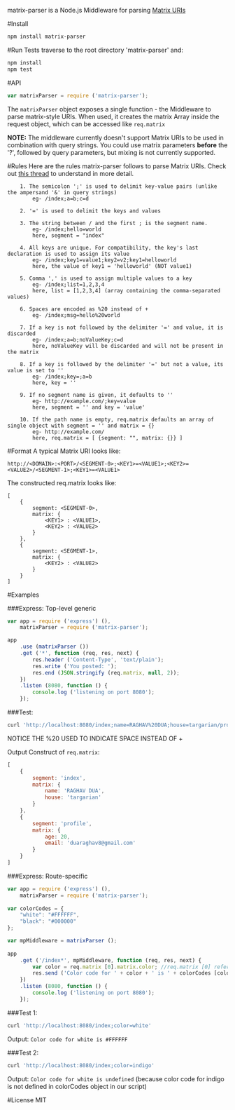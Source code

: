 matrix-parser is a Node.js Middleware for parsing [Matrix URIs](https://www.w3.org/DesignIssues/MatrixURIs.html)

#Install
```bash
npm install matrix-parser
```

#Run Tests
traverse to the root directory 'matrix-parser' and:
```bash
npm install
npm test
```

#API
```javascript
var matrixParser = require ('matrix-parser');
```

The ```matrixParser``` object exposes a single function - the Middleware to parse matrix-style URIs. When used, it creates the matrix Array inside the request object, which can be accessed like ```req.matrix```

**NOTE:** The middleware currently doesn't support Matrix URIs to be used in combination with query strings.
You could use matrix parameters **before** the '?', followed by query parameters, but mixing is not currently supported.

#Rules
Here are the rules matrix-parser follows to parse Matrix URIs. Check out [this thread](https://github.com/medialize/URI.js/issues/181) to understand in more detail.

		1. The semicolon ';' is used to delimit key-value pairs (unlike the ampersand '&' in query strings)
			eg- /index;a=b;c=d

		2. '=' is used to delimit the keys and values

		3. The string between / and the first ; is the segment name.
			eg- /index;hello=world
			here, segment = "index"

		4. All keys are unique. For compatibility, the key's last declaration is used to assign its value
			eg- /index;key1=value1;key2=v2;key1=helloworld
			here, the value of key1 = 'helloworld' (NOT value1)

		5. Comma ',' is used to assign multiple values to a key
			eg- /index;list=1,2,3,4
			here, list = [1,2,3,4] (array containing the comma-separated values)

		6. Spaces are encoded as %20 instead of +
			eg- /index;msg=hello%20world

		7. If a key is not followed by the delimiter '=' and value, it is discarded
			eg- /index;a=b;noValueKey;c=d
			here, noValueKey will be discarded and will not be present in the matrix

		8. If a key is followed by the delimiter '=' but not a value, its value is set to ''
			eg- /index;key=;a=b
			here, key = ''

		9. If no segment name is given, it defaults to ''
			eg- http://example.com/;key=value
			here, segment = '' and key = 'value'

		10. If the path name is empty, req.matrix defaults an array of single object with segment = '' and matrix = {}
			eg- http://example.com/
			here, req.matrix = [ {segment: "", matrix: {}} ]

#Format
A typical Matrix URI looks like:
```
http://<DOMAIN>:<PORT>/<SEGMENT-0>;<KEY1>=<VALUE1>;<KEY2>=<VALUE2>/<SEGMENT-1>;<KEY1>=<VALUE1>
```

The constructed req.matrix looks like:
```
[
	{
		segment: <SEGMENT-0>,
		matrix: {
			<KEY1> : <VALUE1>,
			<KEY2> : <VALUE2>
		}
	},
	{
		segment: <SEGMENT-1>,
		matrix: {
			<KEY2> : <VALUE2>
		}
	}
]
```

#Examples

###Express: Top-level generic
```javascript
var app = require ('express') (),
	matrixParser = require ('matrix-parser');

app
	.use (matrixParser ())
	.get ('*', function (req, res, next) {
		res.header ('Content-Type', 'text/plain');
 		res.write ('You posted: ');
 		res.end (JSON.stringify (req.matrix, null, 2));
	})
	.listen (8080, function () {
		console.log ('listening on port 8080');
	});
```

###Test:
```bash
curl 'http://localhost:8080/index;name=RAGHAV%20DUA;house=targarian/profile;age=20;email=duaraghav8%40gmail.com'
```

NOTICE THE %20 USED TO INDICATE SPACE INSTEAD OF +

Output Construct of ```req.matrix```:
```javascript
[
	{
		segment: 'index',
		matrix: {
			name: 'RAGHAV DUA',
			house: 'targarian'
		}
	},
	{
		segment: 'profile',
		matrix: {
			age: 20,
			email: 'duaraghav8@gmail.com'
		}
	}
]
```

###Express: Route-specific
```javascript
var app = require ('express') (),
	matrixParser = require ('matrix-parser');
 
var colorCodes = {
	"white": "#FFFFFF",
	"black": "#000000"
};

var mpMiddleware = matrixParser ();
 
app
	.get ('/index*', mpMiddleware, function (req, res, next) {
		var color = req.matrix [0].matrix.color; //req.matrix [0] refers to parameters provided in the /index segment 
		res.send ('Color code for ' + color + ' is ' + colorCodes [color]);
	})
	.listen (8080, function () {
		console.log ('listening on port 8080');
	});
```

###Test 1:
```bash
curl 'http://localhost:8080/index;color=white'
```

Output: ```Color code for white is #FFFFFF```

###Test 2:
```bash
curl 'http://localhost:8080/index;color=indigo'
```

Output: ```Color code for white is undefined```
(because color code for indigo is not defined in colorCodes object in our script)

#License
MIT
